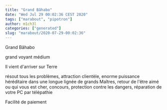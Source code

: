 ```yaml
---
title: "Grand Bâhabo"
date: "Wed Jul 29 00:02:36 CEST 2020"
tags: ["marabout", "pipotron"]
author: m1ch3l
categories: ["generated"]
slug: "marabout/2020-07-29-00:02:36"
---
```


Grand Bâhabo

grand voyant médium

Il vient d'arriver sur Terre

résout tous les problèmes, attraction clientèle, enorme puissance héréditaire dans une longue lignée de grands Maîtres, retour de l'être aimé ou qui vous est cher, concours, protection contre les dangers, réparation de votre PC par télépathie

Facilité de paiement
